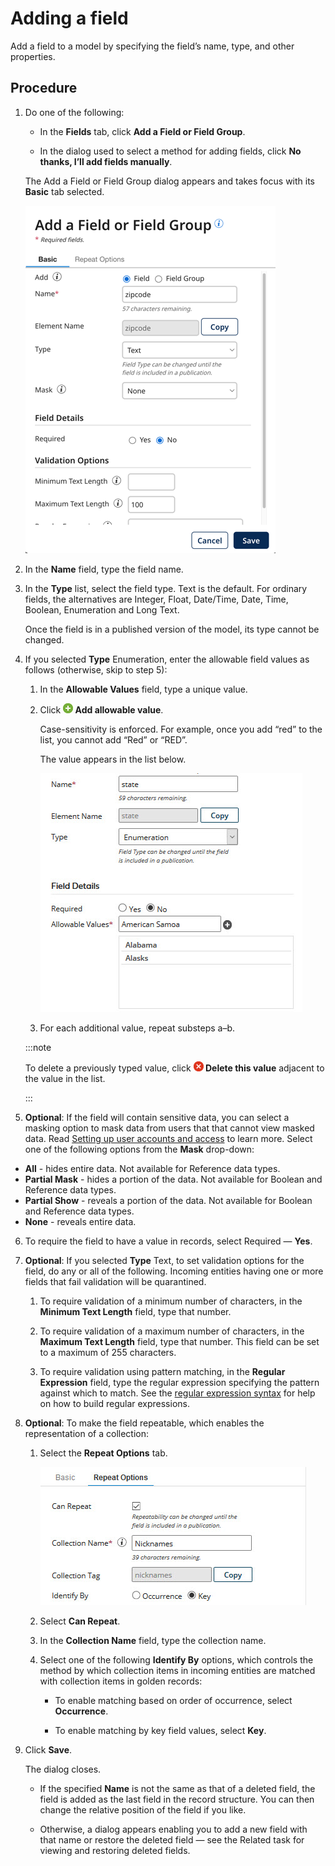 # Adding a field 

<head>
  <meta name="guidename" content="DataHub"/>
  <meta name="context" content="GUID-b0e3b851-2b02-4624-b74f-f8625dfc9c41"/>
</head>



Add a field to a model by specifying the field’s name, type, and other properties.

## Procedure

1.  Do one of the following:

    -   In the **Fields** tab, click **Add a Field or Field Group**.

    -   In the dialog used to select a method for adding fields, click **No thanks, I’ll add fields manually**.

    The Add a Field or Field Group dialog appears and takes focus with its **Basic** tab selected.

    ![Add a Field or Field Group dialog](../Images/img-hub_add_a_field_dialog.png)

2.  In the **Name** field, type the field name.

3.  In the **Type** list, select the field type. Text is the default. For ordinary fields, the alternatives are Integer, Float, Date/Time, Date, Time, Boolean, Enumeration and Long Text.

    Once the field is in a published version of the model, its type cannot be changed.

4.  If you selected **Type** Enumeration, enter the allowable field values as follows \(otherwise, skip to step 5\):

    1.  In the **Allowable Values** field, type a unique value.

    2.  Click **![+](../Images/main-ic-plus-sign-white-in-green-circle-16_4dc8c5f3-e893-4aef-ade2-0b7afe9476c1.jpg) Add allowable value**.

        Case-sensitivity is enforced. For example, once you add “red” to the list, you cannot add “Red” or “RED”.

        The value appears in the list below.

        ![Adding American Samoa as an enumerated value for the field “state” to the previously added values Alabama and Alaska.](../Images/Models/mdm-ds-add-field-enumeration_686ad4e0-315a-4a75-8815-eef86d685614.jpg)

    3.  For each additional value, repeat substeps a–b.

    :::note
    
    To delete a previously typed value, click **![x](../Images/main-ic-x-white-in-red-circle-16_0d0c5dc5-1c5e-4117-8a58-92c5e050ec5b.jpg) Delete this value** adjacent to the value in the list.

    :::

5. **Optional**: If the field will contain sensitive data, you can select a masking option to mask data from users that that cannot view masked data. Read [Setting up user accounts and access](/docs/Atomsphere/Master%20Data%20Hub/Getting%20started/r-mdm-User_Management_5f47b2da-d5cc-4c88-bdfd-0a255d69323a.md) to learn more. Select one of the following options from the **Mask** drop-down:

- **All** - hides entire data. Not available for Reference data types. 
- **Partial Mask** - hides a portion of the data. Not available for Boolean and Reference data types. 
- **Partial Show** - reveals a portion of the data. Not available for Boolean and Reference data types. 
- **None** - reveals entire data.

6.  To require the field to have a value in records, select Required — **Yes**.

7. **Optional**: If you selected **Type** Text, to set validation options for the field, do any or all of the following. Incoming entities having one or more fields that fail validation will be quarantined.

    1.  To require validation of a minimum number of characters, in the **Minimum Text Length** field, type that number.

    2.  To require validation of a maximum number of characters, in the **Maximum Text Length** field, type that number. This field can be set to a maximum of 255 characters.

    3.  To require validation using pattern matching, in the **Regular Expression** field, type the regular expression specifying the pattern against which to match. See the [regular expression syntax](http://docs.oracle.com/javase/6/docs/api/java/util/regex/Pattern.html) for help on how to build regular expressions.

8.  **Optional**: To make the field repeatable, which enables the representation of a collection:

    1.  Select the **Repeat Options** tab.

        ![Adding a repeatable field to represent a collection of nicknames.](../Images/Models/mdm-ds-add-field-repeatable_ac3c02df-95ee-4176-85c8-2201515d7297.jpg)

    2.  Select **Can Repeat**.

    3.  In the **Collection Name** field, type the collection name.

    4.  Select one of the following **Identify By** options, which controls the method by which collection items in incoming entities are matched with collection items in golden records:

        -   To enable matching based on order of occurrence, select **Occurrence**.

        -   To enable matching by key field values, select **Key**.

9.  Click **Save**.

    The dialog closes.

    -   If the specified **Name** is not the same as that of a deleted field, the field is added as the last field in the record structure. You can then change the relative position of the field if you like.

    -   Otherwise, a dialog appears enabling you to add a new field with that name or restore the deleted field — see the Related task for viewing and restoring deleted fields.
